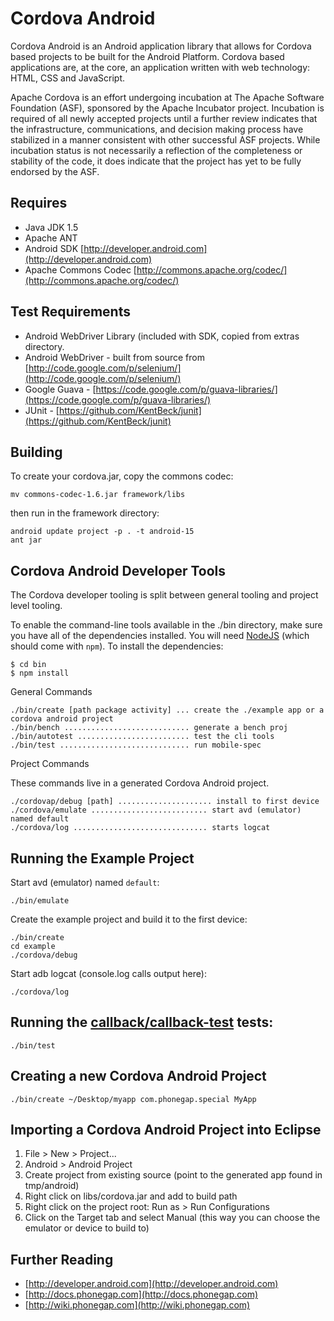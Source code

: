 Cordova Android
===

Cordova Android is an Android application library that allows for Cordova based projects to be built for the Android Platform. Cordova based applications are, at the core, an application written with web technology: HTML, CSS and JavaScript. 

Apache Cordova is an effort undergoing incubation at The Apache
Software Foundation (ASF), sponsored by the Apache Incubator project.
Incubation is required of all newly accepted projects until a further
review indicates that the infrastructure, communications, and decision
making process have stabilized in a manner consistent with other
successful ASF projects. While incubation status is not necessarily
a reflection of the completeness or stability of the code, it does
indicate that the project has yet to be fully endorsed by the ASF.

Requires
---

- Java JDK 1.5
- Apache ANT
- Android SDK [http://developer.android.com](http://developer.android.com)
- Apache Commons Codec [http://commons.apache.org/codec/](http://commons.apache.org/codec/)

Test Requirements
---
- Android WebDriver Library (included with SDK, copied from extras directory.
- Android WebDriver - built from source from [http://code.google.com/p/selenium/](http://code.google.com/p/selenium/)
- Google Guava - [https://code.google.com/p/guava-libraries/](https://code.google.com/p/guava-libraries/)
- JUnit - [https://github.com/KentBeck/junit](https://github.com/KentBeck/junit)
 
Building
---

To create your cordova.jar, copy the commons codec:

    mv commons-codec-1.6.jar framework/libs

then run in the framework directory:

    android update project -p . -t android-15
    ant jar


Cordova Android Developer Tools
---

The Cordova developer tooling is split between general tooling and project level tooling. 

To enable the command-line tools available in the ./bin directory, make
sure you have all of the dependencies installed. You will need
[NodeJS](http://nodejs.org) (which should come with `npm`). To install
the dependencies:

    $ cd bin
    $ npm install

General Commands

    ./bin/create [path package activity] ... create the ./example app or a cordova android project
    ./bin/bench ............................ generate a bench proj
    ./bin/autotest ......................... test the cli tools
    ./bin/test ............................. run mobile-spec

Project Commands

These commands live in a generated Cordova Android project.

    ./cordovap/debug [path] ..................... install to first device
    ./cordova/emulate .......................... start avd (emulator) named default
    ./cordova/log .............................. starts logcat

Running the Example Project
---

Start avd (emulator) named `default`:

    ./bin/emulate

Create the example project and build it to the first device:

    ./bin/create
    cd example
    ./cordova/debug

Start adb logcat (console.log calls output here):

    ./cordova/log

Running the [callback/callback-test](http://github.com/callback/callback-test) tests:
---

    ./bin/test

Creating a new Cordova Android Project
---

    ./bin/create ~/Desktop/myapp com.phonegap.special MyApp

Importing a Cordova Android Project into Eclipse
----

1. File > New > Project...
2. Android > Android Project
3. Create project from existing source (point to the generated app found in tmp/android)
4. Right click on libs/cordova.jar and add to build path
5. Right click on the project root: Run as > Run Configurations
6. Click on the Target tab and select Manual (this way you can choose the emulator or device to build to)


Further Reading
---

- [http://developer.android.com](http://developer.android.com)
- [http://docs.phonegap.com](http://docs.phonegap.com)
- [http://wiki.phonegap.com](http://wiki.phonegap.com)
